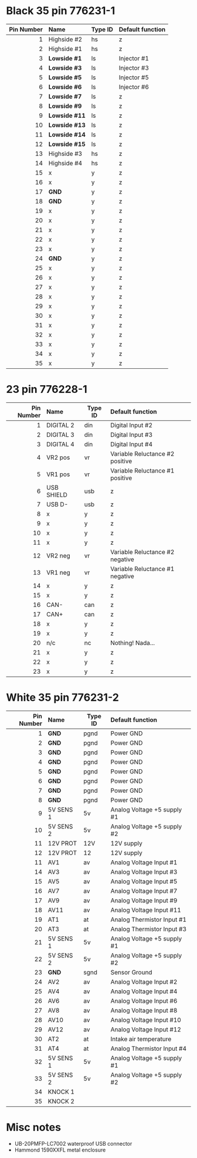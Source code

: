 





# Black 35 pin 776231-1

|Pin Number|Name      | Type ID | Default function                   |
| ---:|:------------- | ----- |:------------------------------------ |
|  1  |Highside #2    | hs    |z                                     |
|  2  |Highside #1    | hs    |z                                     |
|  3  |**Lowside #1** | ls    | Injector #1                          |
|  4  |**Lowside #3** | ls    | Injector #3                          |
|  5  |**Lowside #5** | ls    | Injector #5                          |
|  6  |**Lowside #6** | ls    | Injector #6                          |
|  7  |**Lowside #7** | ls    |z                                     |
|  8  |**Lowside #9** | ls    |z                                     |
|  9  |**Lowside #11**| ls    |z                                     |
| 10  |**Lowside #13**| ls    |z                                     |
| 11  |**Lowside #14**| ls    |z                                     |
| 12  |**Lowside #15**| ls    |z                                     |
| 13  |Highside #3    | hs    |z                                     |
| 14  |Highside #4    | hs    |z                                     |
| 15  | x          | y     |z                                     |
| 16  | x          | y     |z                                     |
| 17  | **GND**    | y     |z                                     |
| 18  | **GND**    | y     |z                                     |
| 19  | x          | y     |z                                     |
| 20  | x          | y     |z                                     |
| 21  | x          | y     |z                                     |
| 22  | x          | y     |z                                     |
| 23  | x          | y     |z                                     |
| 24  | **GND**    | y     |z                                     |
| 25  | x          | y     |z                                     |
| 26  | x          | y     |z                                     |
| 27  | x          | y     |z                                     |
| 28  | x          | y     |z                                     |
| 29  | x          | y     |z                                     |
| 30  | x          | y     |z                                     |
| 31  | x          | y     |z                                     |
| 32  | x          | y     |z                                     |
| 33  | x          | y     |z                                     |
| 34  | x          | y     |z                                     |
| 35  | x          | y     |z                                     |






# 23 pin 776228-1
|Pin Number|Name   | Type ID | Default function                   |
| ---:|:---------- | ----- |:------------------------------------ |
| 1   | DIGITAL 2  | din   | Digital Input #2                     |
| 2   | DIGITAL 3  | din   | Digital Input #3                     |
| 3   | DIGITAL 4  | din   | Digital Input #4                     |
| 4   | VR2 pos    | vr    | Variable Reluctance #2 positive      |
| 5   | VR1 pos    | vr    | Variable Reluctance #1 positive      |
| 6   | USB SHIELD | usb   |z                                     |
| 7   | USB D-     | usb   |z                                     |
| 8   | x          | y     |z                                     |
| 9   | x          | y     |z                                     |
| 10  | x          | y     |z                                     |
| 11  | x          | y     |z                                     |
| 12  | VR2 neg    | vr    | Variable Reluctance #2 negative      |
| 13  | VR1 neg    | vr    | Variable Reluctance #1 negative      |
| 14  | x          | y     |z                                     |
| 15  | x          | y     |z                                     |
| 16  | CAN-       | can   |z                                     |
| 17  | CAN+       | can   |z                                     |
| 18  | x          | y     |z                                     |
| 19  | x          | y     |z                                     |
| 20  | n/c        | nc    | Nothing! Nada...                     |
| 21  | x          | y     |z                                     |
| 22  | x          | y     |z                                     |
| 23  | x          | y     |z                                     |




# White 35 pin 776231-2
|Pin Number|Name   | Type ID | Default function                   |
| ---:|:---------- | ----- |:------------------------------------ |
| 1   | **GND**    | pgnd  | Power GND                            |
| 2   | **GND**    | pgnd  | Power GND                            |
| 3   | **GND**    | pgnd  | Power GND                            |
| 4   | **GND**    | pgnd  | Power GND                            |
| 5   | **GND**    | pgnd  | Power GND                            |
| 6   | **GND**    | pgnd  | Power GND                            |
| 7   | **GND**    | pgnd  | Power GND                            |
| 8   | **GND**    | pgnd  | Power GND                            |
| 9   | 5V SENS 1  | 5v    | Analog Voltage +5 supply #1          |
| 10  | 5V SENS 2  | 5v    | Analog Voltage +5 supply #2          |
| 11  | 12V PROT   | 12V   | 12V supply                           |
| 12  | 12V PROT   | 12    | 12V supply                           |
| 11  | AV1        | av    | Analog Voltage Input #1              |
| 14  | AV3        | av    | Analog Voltage Input #3              |
| 15  | AV5        | av    | Analog Voltage Input #5              |
| 16  | AV7        | av    | Analog Voltage Input #7              |
| 17  | AV9        | av    | Analog Voltage Input #9              |
| 18  | AV11       | av    | Analog Voltage Input #11             |  
| 19  | AT1        | at    | Analog Thermistor Input #1           |
| 20  | AT3        | at    | Analog Thermistor Input #3           |
| 21  | 5V SENS 1  | 5v    | Analog Voltage +5 supply #1          |
| 22  | 5V SENS 2  | 5v    | Analog Voltage +5 supply #2          |
| 23  | **GND**    | sgnd  | Sensor Ground                        |
| 24  | AV2        | av    | Analog Voltage Input #2              |
| 25  | AV4        | av    | Analog Voltage Input #4              |
| 26  | AV6        | av    | Analog Voltage Input #6              |
| 27  | AV8        | av    | Analog Voltage Input #8              |
| 28  | AV10       | av    | Analog Voltage Input #10             |
| 29  | AV12       | av    | Analog Voltage Input #12             |
| 30  | AT2        | at    | Intake air temperature               |
| 31  | AT4        | at    | Analog Thermistor Input #4           |
| 32  | 5V SENS 1  | 5v    | Analog Voltage +5 supply #1          |
| 33  | 5V SENS 2  | 5v    | Analog Voltage +5 supply #2          |
| 34  | KNOCK 1    |       |                                      |
| 35  | KNOCK 2    |       |                                      |


# Misc notes
- UB-20PMFP-LC7002 waterproof USB connector
- Hammond 1590XXFL metal enclosure